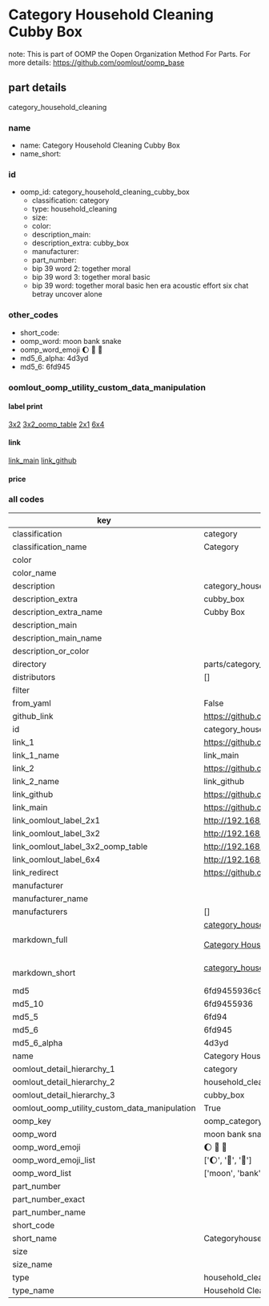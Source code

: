 # Category Household Cleaning Cubby Box  

note: This is part of OOMP the Oopen Organization Method For Parts. For more details: https://github.com/oomlout/oomp_base

##  part details
  



category_household_cleaning



### name
* name: Category Household Cleaning Cubby Box
* name_short: 
### id
* oomp_id: category_household_cleaning_cubby_box
  * classification: category
  * type: household_cleaning
  * size: 
  * color: 
  * description_main: 
  * description_extra: cubby_box
  * manufacturer: 
  * part_number: 
  * bip 39 word 2: together moral
  * bip 39 word 3: together moral basic
  * bip 39 word: together moral basic hen era acoustic effort six chat betray uncover alone

### other_codes
* short_code: 
* oomp_word: moon bank snake
* oomp_word_emoji :moon: :bank: :snake:
* md5_6_alpha: 4d3yd
* md5_6: 6fd945






### oomlout_oomp_utility_custom_data_manipulation
#### label print
[3x2](http://192.168.1.245:1112/?label=oomp%204d3yd)
[3x2_oomp_table](http://192.168.1.108:1112/?label=oomp%204d3yd)
[2x1](http://192.168.1.242:1112/?label=oomp%204d3yd)
[6x4](http://192.168.1.55:1112/?label=oomp%204d3yd)    

#### link

[link_main](https://github.com/oomlout/oomlout_oomp_version_1_messy/tree/main/parts/category_household_cleaning_cubby_box) [link_github](https://github.com/oomlout/oomlout_oomp_version_1_messy/tree/main/parts/category_household_cleaning_cubby_box)                             

#### price







### all codes 
| key | value |  
| --- | --- |  
| classification | category |  
| classification_name | Category |  
| color |  |  
| color_name |  |  
| description | category_household_cleaning |  
| description_extra | cubby_box |  
| description_extra_name | Cubby Box |  
| description_main |  |  
| description_main_name |  |  
| description_or_color |   |  
| directory | parts/category_household_cleaning_cubby_box |  
| distributors | [] |  
| filter |  |  
| from_yaml | False |  
| github_link | https://github.com/oomlout/oomlout_oomp_part_src/tree/main/parts/category_household_cleaning_cubby_box |  
| id | category_household_cleaning_cubby_box |  
| link_1 | https://github.com/oomlout/oomlout_oomp_version_1_messy/tree/main/parts/category_household_cleaning_cubby_box |  
| link_1_name | link_main |  
| link_2 | https://github.com/oomlout/oomlout_oomp_version_1_messy/tree/main/parts/category_household_cleaning_cubby_box |  
| link_2_name | link_github |  
| link_github | https://github.com/oomlout/oomlout_oomp_version_1_messy/tree/main/parts/category_household_cleaning_cubby_box |  
| link_main | https://github.com/oomlout/oomlout_oomp_version_1_messy/tree/main/parts/category_household_cleaning_cubby_box |  
| link_oomlout_label_2x1 | http://192.168.1.242:1112/?label=oomp%204d3yd |  
| link_oomlout_label_3x2 | http://192.168.1.245:1112/?label=oomp%204d3yd |  
| link_oomlout_label_3x2_oomp_table | http://192.168.1.108:1112/?label=oomp%204d3yd |  
| link_oomlout_label_6x4 | http://192.168.1.55:1112/?label=oomp%204d3yd |  
| link_redirect | https://github.com/oomlout/oomlout_oomp_version_1_messy/tree/main/parts/category_household_cleaning_cubby_box |  
| manufacturer |  |  
| manufacturer_name |  |  
| manufacturers | [] |  
| markdown_full | [category_household_cleaning_cubby_box](none)<br>[](none)<br>[Category Household Cleaning Cubby Box](none)<br><br> |  
| markdown_short | [category_household_cleaning_cubby_box](none)<br><br> |  
| md5 | 6fd9455936c9c8d4082626b22623ef1d |  
| md5_10 | 6fd9455936 |  
| md5_5 | 6fd94 |  
| md5_6 | 6fd945 |  
| md5_6_alpha | 4d3yd |  
| name | Category Household Cleaning Cubby Box |  
| oomlout_detail_hierarchy_1 | category |  
| oomlout_detail_hierarchy_2 | household_cleaning |  
| oomlout_detail_hierarchy_3 | cubby_box |  
| oomlout_oomp_utility_custom_data_manipulation | True |  
| oomp_key | oomp_category_household_cleaning_cubby_box |  
| oomp_word | moon bank snake |  
| oomp_word_emoji | :moon: :bank: :snake: |  
| oomp_word_emoji_list | [':moon:', ':bank:', ':snake:'] |  
| oomp_word_list | ['moon', 'bank', 'snake'] |  
| part_number |  |  
| part_number_exact |  |  
| part_number_name |  |  
| short_code |  |  
| short_name | Categoryhouseholdcleaning |  
| size |  |  
| size_name |  |  
| type | household_cleaning |  
| type_name | Household Cleaning |  
